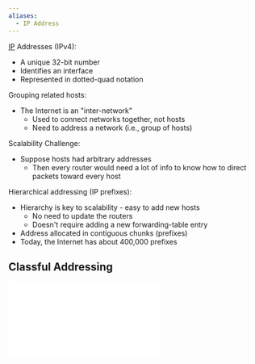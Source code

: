 ```yaml
---
aliases:
  - IP Address
---
```


[IP](IP.md) Addresses (IPv4):
- A unique 32-bit number
- Identifies an interface
- Represented in dotted-quad notation

Grouping related hosts:
- The Internet is an "inter-network"
	- Used to connect networks together, not hosts
	- Need to address a network (i.e., group of hosts)

Scalability Challenge:
- Suppose hosts had arbitrary addresses
	- Then every router would need a lot of info to know how to direct packets toward every host

Hierarchical addressing (IP prefixes):
- Hierarchy is key to scalability - easy to add new hosts
	- No need to update the routers
	- Doesn't require adding a new forwarding-table entry
- Address allocated in contiguous chunks (prefixes)
- Today, the Internet has about 400,000 prefixes

## Classful Addressing

![Classful Addressing](Classful%20Addressing.md)
